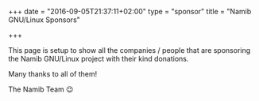 +++
date = "2016-09-05T21:37:11+02:00"
type = "sponsor"
title = "Namib  GNU/Linux Sponsors"

+++

This page is setup to show all the companies / people that are sponsoring the Namib GNU/Linux project with their kind donations.

Many thanks to all of them!

The Namib Team 😉
